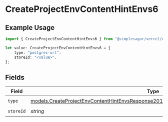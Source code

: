 # CreateProjectEnvContentHintEnvs6

## Example Usage

```typescript
import { CreateProjectEnvContentHintEnvs6 } from "@simplesagar/vercel/models/createprojectenvop.js";

let value: CreateProjectEnvContentHintEnvs6 = {
    type: "postgres-url",
    storeId: "<value>",
};
```

## Fields

| Field                                                                                                                                                                                        | Type                                                                                                                                                                                         | Required                                                                                                                                                                                     | Description                                                                                                                                                                                  |
| -------------------------------------------------------------------------------------------------------------------------------------------------------------------------------------------- | -------------------------------------------------------------------------------------------------------------------------------------------------------------------------------------------- | -------------------------------------------------------------------------------------------------------------------------------------------------------------------------------------------- | -------------------------------------------------------------------------------------------------------------------------------------------------------------------------------------------- |
| `type`                                                                                                                                                                                       | [models.CreateProjectEnvContentHintEnvsResponse201ApplicationJSONResponseBodyCreated26Type](../models/createprojectenvcontenthintenvsresponse201applicationjsonresponsebodycreated26type.md) | :heavy_check_mark:                                                                                                                                                                           | N/A                                                                                                                                                                                          |
| `storeId`                                                                                                                                                                                    | *string*                                                                                                                                                                                     | :heavy_check_mark:                                                                                                                                                                           | N/A                                                                                                                                                                                          |